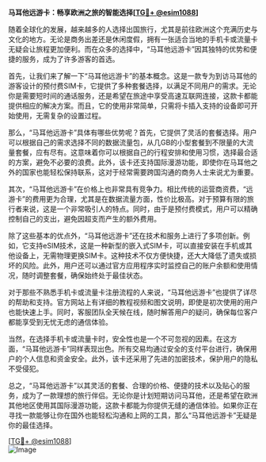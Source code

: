 **马耳他远游卡：畅享欧洲之旅的智能选择[[TG💪+ @esim1088](https://t.me/s/esim1088)]**

随着全球化的发展，越来越多的人选择出国旅行，尤其是前往欧洲这个充满历史与文化的地方。无论是商务出差还是休闲度假，拥有一张适合当地的手机卡或流量卡无疑会让旅程更加便利。而在众多的选择中，“马耳他远游卡”因其独特的优势和便捷的服务，成为了许多游客的首选。

首先，让我们来了解一下“马耳他远游卡”的基本概念。这是一款专为到访马耳他的游客设计的预付费SIM卡，它提供了多种套餐选择，以满足不同用户的需求。无论你是需要短时间的通话服务，还是希望在旅途中享受高速互联网连接，这款卡都能提供相应的解决方案。而且，它的使用非常简单，只需将卡插入支持的设备即可开始使用，无需复杂的设置过程。

那么，“马耳他远游卡”具体有哪些优势呢？首先，它提供了灵活的套餐选择。用户可以根据自己的需求选择不同的数据流量包，从几GB的小型套餐到不限量的大流量套餐，应有尽有。这意味着你可以根据自己的行程安排和使用习惯，选择最合适的方案，避免不必要的浪费。此外，该卡还支持国际漫游功能，即使你在马耳他之外的国家也能轻松保持联系，这对于经常需要跨国沟通的商务人士来说尤为重要。

其次，“马耳他远游卡”在价格上也非常具有竞争力。相比传统的运营商资费，“远游卡”的费用更为合理，尤其是在数据流量方面，性价比极高。对于预算有限的旅行者来说，这是一个非常吸引人的特点。同时，由于是预付费模式，用户可以精确控制自己的支出，避免因超支而产生的额外费用。

除了这些基本的优点外，“马耳他远游卡”还在技术和服务上进行了多项创新。例如，它支持eSIM技术，这是一种新型的嵌入式SIM卡，可以直接安装在手机或其他设备上，无需物理更换SIM卡。这种技术不仅方便快捷，还大大降低了遗失或损坏的风险。此外，用户还可以通过官方应用程序实时监控自己的账户余额和使用情况，随时调整套餐，确保始终处于最佳状态。

对于那些不熟悉手机卡或流量卡注册流程的人来说，“马耳他远游卡”也提供了详尽的帮助和支持。官方网站上有详细的教程视频和图文说明，即使是初次使用的用户也能快速上手。同时，客服团队全天候在线，随时解答用户的疑问，确保每位客户都能享受到无忧无虑的通信体验。

当然，在选择手机卡或流量卡时，安全性也是一个不可忽视的因素。在这方面，“马耳他远游卡”同样表现出色。所有交易均通过安全的支付平台进行，确保用户的个人信息和资金安全。此外，该卡还采用了先进的加密技术，保护用户的隐私不受侵犯。

总之，“马耳他远游卡”以其灵活的套餐、合理的价格、便捷的技术以及贴心的服务，成为了一款理想的旅行伴侣。无论你是计划短期访问马耳他，还是希望在欧洲其他地区使用其国际漫游功能，这款卡都能为你提供无缝的通信体验。如果你正在寻找一款能够让你在国外也能轻松沟通和上网的工具，那么“马耳他远游卡”无疑是你的最佳选择。

[[TG💪+ @esim1088](https://t.me/s/esim1088)]  
![Image](https://i.postimg.cc/4NQfJmqS/Snipaste-2025-05-13-00-14-12.png)